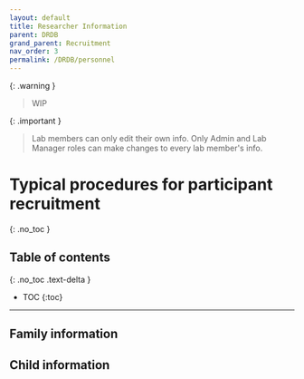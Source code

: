 ```yaml
---
layout: default
title: Researcher Information
parent: DRDB
grand_parent: Recruitment
nav_order: 3
permalink: /DRDB/personnel
---
```

{: .warning }
> WIP

{: .important }
> Lab members can only edit their own info.
> Only Admin and Lab Manager roles can make changes to every lab member's info.

# Typical procedures for participant recruitment
{: .no_toc }

## Table of contents
{: .no_toc .text-delta }

* TOC
{:toc}

---
## Family information


## Child information